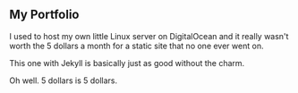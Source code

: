 ## My Portfolio

I used to host my own little Linux server on DigitalOcean and it really wasn't worth the 5 dollars a month for a static site that no one ever went on.

This one with Jekyll is basically just as good without the charm.

Oh well. 5 dollars is 5 dollars.
